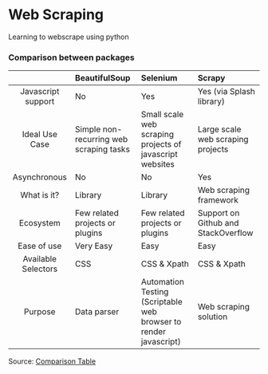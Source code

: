 # Web Scraping

Learning to webscrape using python

### Comparison between packages

| | BeautifulSoup |	Selenium |	Scrapy |
| :---:  | :---  | :--- | :--- | 
| Javascript support |	No |	Yes |	Yes (via Splash library) |
| Ideal Use Case	| Simple non-recurring web scraping tasks	| Small scale web scraping projects of javascript websites	| Large scale web scraping projects |
| Asynchronous	| No	| No	| Yes |
| What is it?	| Library	| Library	| Web scraping framework |
| Ecosystem	| Few related projects or plugins	| Few related projects or plugins	| Support on Github and StackOverflow |
| Ease of use	| Very Easy	| Easy	| Easy |
| Available Selectors	| CSS	| CSS & Xpath	| CSS & Xpath |
| Purpose	| Data parser	| Automation Testing (Scriptable web browser to render javascript)	| Web scraping solution |

Source: [Comparison Table](https://towardsdatascience.com/web-scraping-with-beautiful-soup-selenium-or-scrapy-62c6f3545de7)
